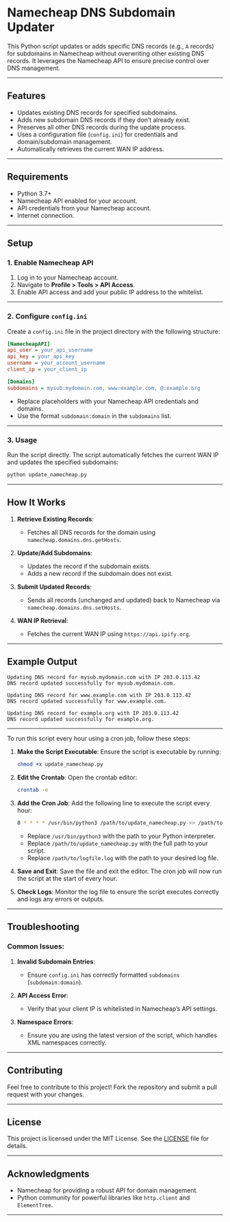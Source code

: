 # Namecheap DNS Subdomain Updater

This Python script updates or adds specific DNS records (e.g., `A` records) for subdomains in Namecheap without overwriting other existing DNS records. It leverages the Namecheap API to ensure precise control over DNS management.

---

## Features

- Updates existing DNS records for specified subdomains.
- Adds new subdomain DNS records if they don’t already exist.
- Preserves all other DNS records during the update process.
- Uses a configuration file (`config.ini`) for credentials and domain/subdomain management.
- Automatically retrieves the current WAN IP address.

---

## Requirements

- Python 3.7+
- Namecheap API enabled for your account.
- API credentials from your Namecheap account.
- Internet connection.

---

## Setup

### 1. Enable Namecheap API

1. Log in to your Namecheap account.
2. Navigate to **Profile > Tools > API Access**.
3. Enable API access and add your public IP address to the whitelist.

---

### 2. Configure `config.ini`

Create a `config.ini` file in the project directory with the following structure:

```ini
[NamecheapAPI]
api_user = your_api_username
api_key = your_api_key
username = your_account_username
client_ip = your_client_ip

[Domains]
subdomains = mysub:mydomain.com, www:example.com, @:example.org
```

- Replace placeholders with your Namecheap API credentials and domains.
- Use the format `subdomain:domain` in the `subdomains` list.

---

### 3. Usage

Run the script directly. The script automatically fetches the current WAN IP and updates the specified subdomains:

```bash
python update_namecheap.py
```

---

## How It Works

1. **Retrieve Existing Records**:
   - Fetches all DNS records for the domain using `namecheap.domains.dns.getHosts`.

2. **Update/Add Subdomains**:
   - Updates the record if the subdomain exists.
   - Adds a new record if the subdomain does not exist.

3. **Submit Updated Records**:
   - Sends all records (unchanged and updated) back to Namecheap via `namecheap.domains.dns.setHosts`.

4. **WAN IP Retrieval**:
   - Fetches the current WAN IP using `https://api.ipify.org`.

---

## Example Output

```plaintext
Updating DNS record for mysub.mydomain.com with IP 203.0.113.42
DNS record updated successfully for mysub.mydomain.com.

Updating DNS record for www.example.com with IP 203.0.113.42
DNS record updated successfully for www.example.com.

Updating DNS record for example.org with IP 203.0.113.42
DNS record updated successfully for example.org.
```

---
To run this script every hour using a cron job, follow these steps:

1. **Make the Script Executable**:
   Ensure the script is executable by running:
   ```bash
   chmod +x update_namecheap.py
   ```

2. **Edit the Crontab**:
   Open the crontab editor:
   ```bash
   crontab -e
   ```

3. **Add the Cron Job**:
   Add the following line to execute the script every hour:
   ```bash
   0 * * * * /usr/bin/python3 /path/to/update_namecheap.py >> /path/to/logfile.log 2>&1
   ```
   - Replace `/usr/bin/python3` with the path to your Python interpreter.
   - Replace `/path/to/update_namecheap.py` with the full path to your script.
   - Replace `/path/to/logfile.log` with the path to your desired log file.

4. **Save and Exit**:
   Save the file and exit the editor. The cron job will now run the script at the start of every hour.

5. **Check Logs**:
   Monitor the log file to ensure the script executes correctly and logs any errors or outputs.

---

## Troubleshooting

### Common Issues:

1. **Invalid Subdomain Entries**:
   - Ensure `config.ini` has correctly formatted `subdomains` (`subdomain:domain`).

2. **API Access Error**:
   - Verify that your client IP is whitelisted in Namecheap’s API settings.

3. **Namespace Errors**:
   - Ensure you are using the latest version of the script, which handles XML namespaces correctly.

---

## Contributing

Feel free to contribute to this project! Fork the repository and submit a pull request with your changes.

---

## License

This project is licensed under the MIT License. See the [LICENSE](LICENSE) file for details.

---

## Acknowledgments

- Namecheap for providing a robust API for domain management.
- Python community for powerful libraries like `http.client` and `ElementTree`. 

--- 
